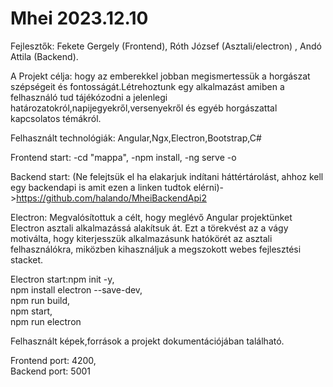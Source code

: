 # Mhei 2023.12.10

Fejlesztők: Fekete Gergely (Frontend), Róth József (Asztali/electron) , Andó Attila (Backend).

A Projekt célja: hogy az emberekkel jobban megismertessük a horgászat szépségeit és fontosságát.Létrehoztunk egy alkalmazást amiben a felhasználó tud tájékózodni a jelenlegi határozatokról,napijegyekről,versenyekről és egyéb horgászattal kapcsolatos témákról.

Felhasznált technológiák: Angular,Ngx,Electron,Bootstrap,C#

Frontend start:
    -cd "mappa",
    -npm install,
    -ng serve -o
    
Backend start: (Ne felejtsük el ha elakarjuk indítani háttértárolást, ahhoz kell egy backendapi is amit ezen a linken tudtok elérni)->https://github.com/halando/MheiBackendApi2   

Electron:  Megvalósítottuk a célt, hogy meglévő Angular projektünket Electron asztali alkalmazássá alakítsuk át. Ezt a törekvést az a vágy motiválta, hogy kiterjesszük alkalmazásunk hatókörét az asztali felhasználókra, miközben kihasználjuk a megszokott webes fejlesztési stacket.

Electron start:npm init -y,          
npm install electron --save-dev,         
npm run build,           
npm start,               
npm run electron


Felhasznált képek,források a projekt dokumentációjában található.

Frontend port: 4200,           
Backend port: 5001
